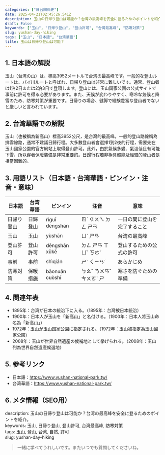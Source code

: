 ```yaml
---
categories: ["日台関係史"]
date: 2025-04-21T02:45:26.541Z
description: 玉山の日帰り登山は可能か？台湾の最高峰を安全に登るためのポイントを紹介。
draft: False
keywords: ["玉山", "日帰り登山", "登山許可", "台湾最高峰", "防寒対策"]
slug: yushan-day-hiking
tags: ["玉山", "日本語", "台湾華語"]
title: 玉山は日帰り登山は可能？
---
```




## 1. 日本語の解説  
玉山（台湾の山）は、標高3952メートルで台湾の最高峰です。一般的な登山ルートは、パイ川ルートと呼ばれ、日帰り登山は非常に難しいです。通常、登山者は1泊2日または2泊3日で登頂します。登山には、玉山国家公園の公式サイトで事前に許可を得る必要があります。また、天候が変わりやすく、寒冷な気候と降雪のため、防寒対策が重要です。日帰りの場合、健脚で経験豊富な登山者でないと厳しいと言われています。

## 2. 台湾華語での解説  
玉山（也被稱為新高山）標高3952公尺，是台灣的最高峰。一般的登山路線稱為排雲線路，通常不建議日歸行程。大多數登山者會選擇1到2夜的行程，需要先在玉山國家公園的官方網站上取得登山許可。此外，由於氣候多變、氣溫低且有可能下雪，所以穿著保暖裝備是非常重要的。日歸行程若非極具體能及經驗的登山者是相當困難的。

## 3. 用語リスト（日本語・台湾華語・ピンイン・注音・意味）  

| 日本語       | 台湾華語       | ピンイン      | 注音      | 意味                  |
|--------------|----------------|---------------|----------|--------------------|
| 日帰り登山     | 日歸登山       | rìguī dēngshān | ㄖˋ ㄍㄨㄟ ㄉㄥ ㄕㄢ | 一日の間に登山を完了すること |
| 玉山         | 玉山           | yùshān         | ㄩˋ ㄕㄢ    | 台湾の最高峰            |
| 登山許可     | 登山許可       | dēngshān xǔkě | ㄉㄥ ㄕㄢ ㄒㄩˇ ㄎㄜˇ | 登山するための公式の許可    |
| 事前         | 事前           | shìqián        | ㄕˋ ㄑㄧㄢˊ | あらかじめ            |
| 防寒対策     | 保暖措施       | bǎonuǎn cuòshī | ㄅㄠˇ ㄋㄨㄢˇ ㄘㄨㄛˋ ㄕ | 寒さを防ぐための準備      |

## 4. 関連年表  

- 1895年：台湾が日本の統治下に入る。（1895年：台灣被日本統治）
- 1900年：日本人が玉山を「新高山」と名付ける。（1900年：日本人將玉山命名為「新高山」）
- 1972年：玉山が玉山国家公園に指定される。（1972年：玉山被指定為玉山國家公園）
- 2008年：玉山が世界自然遺産の候補地として挙げられる。（2008年：玉山列為世界自然遺產候選地）

## 5. 参考リンク  

- 日本語：https://www.yushan-national-park.tw/
- 台湾華語：https://www.yushan-national-park.tw/

## 6. メタ情報（SEO用）  

description: 玉山の日帰り登山は可能か？台湾の最高峰を安全に登るためのポイントを紹介。  
keywords: 玉山, 日帰り登山, 登山許可, 台湾最高峰, 防寒対策  
tags: 玉山, 登山, 台湾, 自然, 許可  
slug: yushan-day-hiking

> 一緒に学べてうれしいです。またいつでも質問してくださいね。